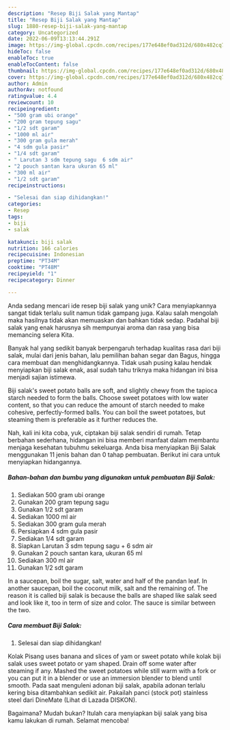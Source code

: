 ```yaml
---
description: "Resep Biji Salak yang Mantap"
title: "Resep Biji Salak yang Mantap"
slug: 1880-resep-biji-salak-yang-mantap
category: Uncategorized
date: 2022-06-09T13:13:44.291Z
image: https://img-global.cpcdn.com/recipes/177e648ef0ad312d/680x482cq70/biji-salak-foto-resep-utama.jpg
hideToc: false
enableToc: true
enableTocContent: false
thumbnail: https://img-global.cpcdn.com/recipes/177e648ef0ad312d/680x482cq70/biji-salak-foto-resep-utama.jpg
cover: https://img-global.cpcdn.com/recipes/177e648ef0ad312d/680x482cq70/biji-salak-foto-resep-utama.jpg
author: Admin
authorAv: notfound
ratingvalue: 4.4
reviewcount: 10
recipeingredient:
- "500 gram ubi orange"
- "200 gram tepung sagu"
- "1/2 sdt garam"
- "1000 ml air"
- "300 gram gula merah"
- "4 sdm gula pasir"
- "1/4 sdt garam"
- " Larutan 3 sdm tepung sagu  6 sdm air"
- "2 pouch santan kara ukuran 65 ml"
- "300 ml air"
- "1/2 sdt garam"
recipeinstructions:

- "Selesai dan siap dihidangkan!"
categories:
- Resep
tags:
- biji
- salak

katakunci: biji salak 
nutrition: 166 calories
recipecuisine: Indonesian
preptime: "PT34M"
cooktime: "PT48M"
recipeyield: "1"
recipecategory: Dinner

---
```





Anda sedang mencari ide resep biji salak yang unik? Cara menyiapkannya sangat tidak terlalu sulit namun tidak gampang juga. Kalau salah mengolah maka hasilnya tidak akan memuaskan dan bahkan tidak sedap. Padahal biji salak yang enak harusnya sih mempunyai aroma dan rasa yang bisa memancing selera Kita.





Banyak hal yang sedikit banyak berpengaruh terhadap kualitas rasa dari biji salak, mulai dari jenis bahan, lalu pemilihan bahan segar dan Bagus, hingga cara membuat dan menghidangkannya. Tidak usah pusing kalau hendak menyiapkan biji salak enak,      asal sudah tahu triknya maka hidangan ini bisa menjadi sajian istimewa.














Biji salak&#39;s sweet potato balls are soft, and slightly chewy from the tapioca starch needed to form the balls. Choose sweet potatoes with low water content, so that you can reduce the amount of starch needed to make cohesive, perfectly-formed balls. You can boil the sweet potatoes, but steaming them is preferable as it further reduces the.






Nah, kali ini kita coba, yuk, ciptakan biji salak sendiri di rumah. Tetap berbahan sederhana, hidangan ini bisa memberi manfaat dalam membantu menjaga kesehatan tubuhmu sekeluarga. Anda bisa menyiapkan Biji Salak menggunakan 11 jenis bahan dan 0 tahap pembuatan. Berikut ini cara untuk menyiapkan hidangannya.

<!--inarticleads1-->

##### Bahan-bahan dan bumbu yang digunakan untuk pembuatan Biji Salak:

1. Sediakan 500 gram ubi orange
1. Gunakan 200 gram tepung sagu
1. Gunakan 1/2 sdt garam
1. Sediakan 1000 ml air
1. Sediakan 300 gram gula merah
1. Persiapkan 4 sdm gula pasir
1. Sediakan 1/4 sdt garam
1. Siapkan  Larutan 3 sdm tepung sagu + 6 sdm air
1. Gunakan 2 pouch santan kara, ukuran 65 ml
1. Sediakan 300 ml air
1. Gunakan 1/2 sdt garam


In a saucepan, boil the sugar, salt, water and half of the pandan leaf. In another saucepan, boil the coconut milk, salt and the remaining of. The reason it is called biji salak is because the balls are shaped like salak seed and look like it, too in term of size and color. The sauce is similar between the two. 

<!--inarticleads2-->

##### Cara membuat Biji Salak:


1. Selesai dan siap dihidangkan!

Kolak Pisang uses banana and slices of yam or sweet potato while kolak biji salak uses sweet potato or yam shaped. Drain off some water after steaming if any. Mashed the sweet potatoes while still warm with a fork or you can put it in a blender or use an immersion blender to blend until smooth. Pada saat menguleni adonan biji salak, apabila adonan terlalu kering bisa ditambahkan sedikit air. Pakailah panci (stock pot) stainless steel dari DineMate (Lihat di Lazada DISKON). 

Bagaimana? Mudah bukan? Itulah cara menyiapkan biji salak yang bisa kamu lakukan di rumah. Selamat mencoba!
